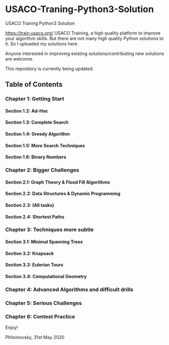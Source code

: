 # USACO-Traning-Python3-Solution
USACO Traning Python3 Solution

https://train.usaco.org/ USACO Training, a high quality platform to improve your algorithm skills. But there are not many high quality Python solutions to it. So I uploaded my solutions here.

Anyone interested in improving existing solutions/contributing new solutions are welcome.

This repository is currently being updated.

## Table of Contents

### Chapter 1: Getting Start

#### Section 1.2: Ad-Hoc

#### Section 1.3: Complete Search

#### Section 1.4: Greedy Algorithm

#### Section 1.5: More Search Techniques

#### Section 1.6: Binary Numbers

### Chapter 2: Bigger Challenges

#### Section 2.1: Graph Theory & Flood Fill Algorithms

#### Section 2.2: Data Structures & Dynamic Programming

#### Section 2.3: (All tasks)

#### Section 2.4: Shortest Paths

### Chapter 3: Techniques more subtle

#### Section 3.1: Minimal Spanning Trees

#### Section 3.2: Knapsack

#### Section 3.3: Eulerian Tours

#### Section 3.4: Computational Geometry

### Chapter 4: Advanced Algorithms and difficult drills

### Chapter 5: Serious Challenges

### Chapter 6: Contest Practice

Enjoy!

Philoinovsky,
31st May 2020